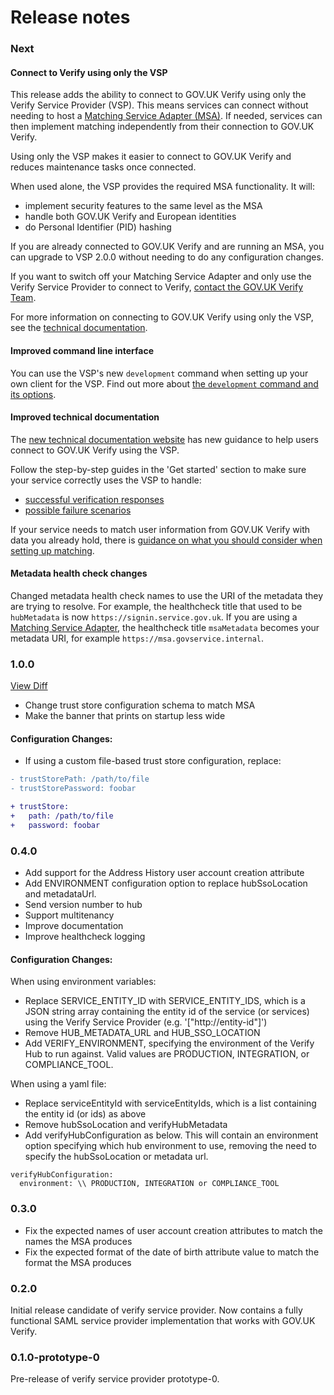 Release notes
=============

### Next

#### Connect to Verify using only the VSP

This release adds the ability to connect to GOV.UK Verify using only the Verify Service Provider (VSP). This means services can connect without needing to host a [Matching Service Adapter (MSA)](https://github.com/alphagov/verify-matching-service-adapter). If needed, services can then implement matching independently from their connection to GOV.UK Verify.

Using only the VSP makes it easier to connect to GOV.UK Verify and reduces maintenance tasks once connected.

When used alone, the VSP provides the required MSA functionality. It will:
* implement security features to the same level as the MSA
* handle both GOV.UK Verify and European identities
* do Personal Identifier (PID) hashing

If you are already connected to GOV.UK Verify and are running an MSA, you can upgrade to VSP 2.0.0 without needing to do any configuration changes.

If you want to switch off your Matching Service Adapter and only use the Verify Service Provider to connect to Verify, [contact the GOV.UK Verify Team](https://www.verify.service.gov.uk/support/).

For more information on connecting to GOV.UK Verify using only the VSP, see the [technical documentation](https://www.docs.verify.service.gov.uk).

#### Improved command line interface

You can use the VSP's new `development` command when setting up your own client for the VSP.
Find out more about [the `development` command and its options](https://github.com/alphagov/verify-service-provider/blob/master/README.md#development).

#### Improved technical documentation

The [new technical documentation website](https://www.docs.verify.service.gov.uk) has new guidance to help users connect to GOV.UK Verify using the VSP.

Follow the step-by-step guides in the 'Get started' section to make sure your service correctly uses the VSP to handle:

- [successful verification responses](https://www.docs.verify.service.gov.uk/get-started/set-up-successful-verification-journey)
- [possible failure scenarios](https://www.docs.verify.service.gov.uk/get-started/handle-failure-scenarios)

If your service needs to match user information from GOV.UK Verify with data you already hold, there is [guidance on what you should consider when setting up matching](https://www.docs.verify.service.gov.uk/legacy/matching-guidance/#matching).

#### Metadata health check changes

Changed metadata health check names to use the URI of the metadata they are trying to resolve. For example, the healthcheck title that used to be `hubMetadata` is now `https://signin.service.gov.uk`. If you are using a [Matching Service Adapter](https://github.com/alphagov/verify-matching-service-adapter), the healthcheck title `msaMetadata` becomes your metadata URI, for example `https://msa.govservice.internal`.

### 1.0.0
[View Diff](https://github.com/alphagov/verify-service-provider/compare/0.4.0...1.0.0)

* Change trust store configuration schema to match MSA
* Make the banner that prints on startup less wide

#### Configuration Changes:
* If using a custom file-based trust store configuration, replace:
```diff
- trustStorePath: /path/to/file
- trustStorePassword: foobar

+ trustStore:
+   path: /path/to/file
+   password: foobar
```
### 0.4.0

* Add support for the Address History user account creation attribute
* Add ENVIRONMENT configuration option to replace hubSsoLocation and metadataUrl.
* Send version number to hub
* Support multitenancy
* Improve documentation
* Improve healthcheck logging

#### Configuration Changes:
When using environment variables:
* Replace SERVICE_ENTITY_ID with SERVICE_ENTITY_IDS, which is a JSON string array containing the entity id of the service (or services) using the Verify Service Provider (e.g. '["http://entity-id"]')
* Remove HUB_METADATA_URL and HUB_SSO_LOCATION
* Add VERIFY_ENVIRONMENT, specifying the environment of the Verify Hub to run against. Valid values are PRODUCTION, INTEGRATION, or COMPLIANCE_TOOL.

When using a yaml file:
* Replace serviceEntityId with serviceEntityIds, which is a list containing the entity id (or ids) as above
* Remove hubSsoLocation and verifyHubMetadata
* Add verifyHubConfiguration as below. This will contain an environment option specifying which hub environment to use, removing the need to specify the hubSsoLocation or metadata url.
```
verifyHubConfiguration:
  environment: \\ PRODUCTION, INTEGRATION or COMPLIANCE_TOOL
```

### 0.3.0

* Fix the expected names of user account creation attributes to match the names the MSA produces
* Fix the expected format of the date of birth attribute value to match the format the MSA produces

### 0.2.0

Initial release candidate of verify service provider. Now contains a fully
functional SAML service provider implementation that works with GOV.UK Verify.

### 0.1.0-prototype-0

Pre-release of verify service provider prototype-0.
